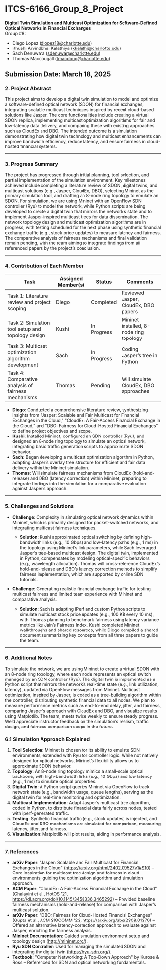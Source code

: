 # ITCS-6166_Group_8_Project  
**Digital Twin Simulation and Multicast Optimization for Software-Defined Optical Networks in Financial Exchanges**    
Group #8: 
- Diego Lopez (dlopez18@charlotte.edu)
- Khushi Arvindbhai Kalathiya (kkalathi@charlotte.edu)
- Sach Denuwara (sdenuwar@charlotte.edu)
- Thomas Macdougall (tmacdoug@charlotte.edu)

Submission Date: March 18, 2025  
---

### 2. Project Abstract  
This project aims to develop a digital twin simulation to model and optimize a software-defined optical network (SDON) for financial exchanges, integrating scalable multicast techniques inspired by recent cloud-based solutions like Jasper. The core functionalities include creating a virtual SDON replica, implementing multicast optimization algorithms for fair and low-latency data delivery, and comparing these with existing approaches such as CloudEx and DBO. The intended outcome is a simulation demonstrating how digital twin technology and multicast enhancements can improve bandwidth efficiency, reduce latency, and ensure fairness in cloud-hosted financial systems.

---

### 3. Progress Summary  
The project has progressed through initial planning, tool selection, and partial implementation of the simulation environment. Key milestones achieved include completing a literature review of SDON, digital twins, and multicast solutions (e.g., Jasper, CloudEx, DBO), selecting Mininet as the primary simulation tool, and drafting an 8-node ring topology to emulate an SDON. For simulation, we are using Mininet with an OpenFlow SDN controller (Ryu) to model the network, while Python scripts are being developed to create a digital twin that mirrors the network’s state and to implement Jasper-inspired multicast trees for data dissemination. The network topology design and multicast optimization algorithms are in progress, with testing scheduled for the next phase using synthetic financial exchange traffic (e.g., stock price updates) to measure latency and fairness. The comparative analysis of fairness mechanisms and final validation remain pending, with the team aiming to integrate findings from all referenced papers by the project’s conclusion.

---

### 4. Contribution of Each Member  

| **Task**                  | **Assigned Member(s)** | **Status**    | **Comments**                          |  
|---------------------------|-----------------------|---------------|---------------------------------------|  
| Task 1: Literature review and project scoping | Diego         | Completed     | Reviewed Jasper, CloudEx, DBO papers  |  
| Task 2: Simulation tool setup and topology design | Kushi          | In Progress   | Mininet installed, 8-node ring topology |  
| Task 3: Multicast optimization algorithm development | Sach          | In Progress   | Coding Jasper’s tree in Python       |  
| Task 4: Comparative analysis of fairness mechanisms | Thomas          | Pending       | Will simulate CloudEx, DBO approaches |  

- **Diego**: Conducted a comprehensive literature review, synthesizing insights from "Jasper: Scalable and Fair Multicast for Financial Exchanges in the Cloud," "CloudEx: A Fair-Access Financial Exchange in the Cloud," and "DBO: Fairness for Cloud-Hosted Financial Exchanges" to define project objectives and scope.  
- **Kushi**: Installed Mininet, configured an SDN controller (Ryu), and designed an 8-node ring topology to simulate an optical network, integrating basic traffic generation scripts to approximate SDON behavior.  
- **Sach**: Began developing a multicast optimization algorithm in Python, adapting Jasper’s overlay tree structure for efficient and fair data delivery within the Mininet simulation.  
- **Thomas**: Will simulate fairness mechanisms from CloudEx (hold-and-release) and DBO (latency correction) within Mininet, preparing to integrate findings into the simulation for a comparative evaluation against Jasper’s approach.

---

### 5. Challenges and Solutions  

- **Challenge**: Complexity in simulating optical network dynamics within Mininet, which is primarily designed for packet-switched networks, and integrating multicast fairness techniques.  
  - **Solution**: Kushi approximated optical switching by defining high-bandwidth links (e.g., 10 Gbps) and low-latency paths (e.g., 1 ms) in the topology using Mininet’s link parameters, while Sach leveraged Jasper’s tree-based multicast design. The digital twin, implemented in Python, compensates by modeling optical-specific behaviors (e.g., wavelength allocation). Thomas will cross-reference CloudEx’s hold-and-release and DBO’s latency correction methods to simplify fairness implementation, which are supported by online SDN tutorials.

- **Challenge**: Generating realistic financial exchange traffic for testing multicast fairness and limited team experience with Mininet and comparative analysis.  
  - **Solution**: Sach is adapting iPerf and custom Python scripts to simulate multicast stock price updates (e.g., 100 KB every 10 ms), with Thomas planning to benchmark fairness using latency variance metrics like Jain’s Fairness Index. Kushi completed Mininet walkthroughs and shared resources, while Diego compiled a shared document summarizing key concepts from all three papers to guide the team.

---

### 6. Additional Notes  
To simulate the network, we are using Mininet to create a virtual SDON with an 8-node ring topology, where each node represents an optical switch managed by an SDN controller (Ryu). The digital twin is implemented as a Python script that mirrors the network’s real-time state (e.g., link utilization, latency), updated via OpenFlow messages from Mininet. Multicast optimization, inspired by Jasper, is coded as a tree-building algorithm within the controller, distributing synthetic financial data to all nodes. We plan to measure performance metrics such as end-to-end delay, jitter, and fairness, comparing Jasper’s approach with CloudEx and DBO, and visualize results using Matplotlib. The team, meets twice weekly to ensure steady progress. We’d appreciate instructor feedback on the simulation’s realism, traffic design, and fairness comparison scope in the future.

### 6.1 Simulation Approach Explained  
1. **Tool Selection**: Mininet is chosen for its ability to emulate SDN environments, extended with Ryu for controller logic. While not natively designed for optical networks, Mininet’s flexibility allows us to approximate SDON behavior.
2. **Topology**: An 8-node ring topology mimics a small-scale optical backbone, with high-bandwidth links (e.g., 10 Gbps) and low latency (e.g., 1 ms) to simulate optical properties.
3. **Digital Twin**: A Python script queries Mininet via OpenFlow to track network state (e.g., bandwidth usage, queue lengths), serving as the digital twin for real-time monitoring and optimization.
4. **Multicast Implementation**: Adapt Jasper’s multicast tree algorithm, coded in Python, to distribute financial data fairly across nodes, tested with iperf-generated traffic.
5. **Testing**: Synthetic financial traffic (e.g., stock updates) is injected, and CloudEx and DBO mechanisms are simulated for comparison, measuring latency, jitter, and fairness.
6. **Visualization**: Matplotlib will plot results, aiding in performance analysis.
---

### 7. References  
- **arXiv Paper**: "Jasper: Scalable and Fair Multicast for Financial Exchanges in the Cloud" (https://arxiv.org/html/2402.09527v1#S10) – Core inspiration for multicast tree design and fairness in cloud environments, guiding the optimization algorithm and simulation approach.  
- **ACM Paper**: "CloudEx: A Fair-Access Financial Exchange in the Cloud" (Ghalayini et al., HotOS '21, https://dl.acm.org/doi/10.1145/3458336.3465292) – Provided baseline fairness mechanisms (hold-and-release) for comparison with Jasper’s multicast solution.  
- **arXiv Paper**: "DBO: Fairness for Cloud-Hosted Financial Exchanges" (Gupta et al., ACM SIGCOMM '23, https://arxiv.org/abs/2308.01370) – Offered an alternative latency-correction approach to evaluate against Jasper, enriching the fairness analysis.  
- **Mininet Documentation**: Guided simulation environment setup and topology design (http://mininet.org/).  
- **Ryu SDN Controller**: Used for managing the simulated SDON and integrating the digital twin (https://ryu-sdn.org/).  
- **Textbook**: "Computer Networking: A Top-Down Approach" by Kurose & Ross – Referenced for SDN and optical networking fundamentals.